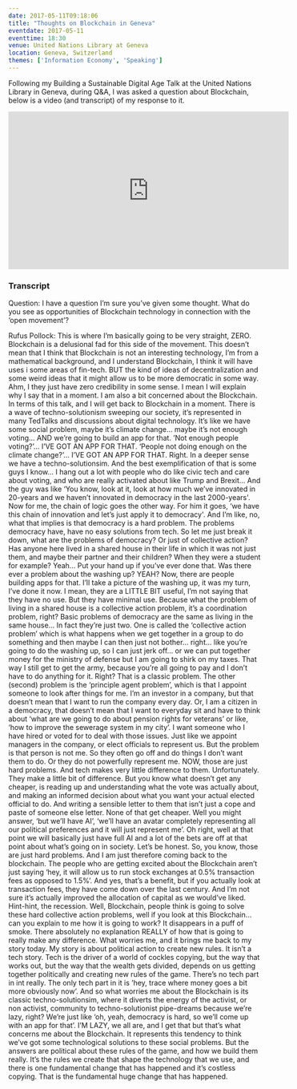 ```yaml
---
date: 2017-05-11T09:18:06
title: "Thoughts on Blockchain in Geneva"
eventdate: 2017-05-11
eventtime: 18:30
venue: United Nations Library at Geneva
location: Geneva, Switzerland
themes: ['Information Economy', 'Speaking']
---
```


Following my Building a Sustainable Digital Age Talk at the United Nations Library in Geneva, during Q&A, I was asked a question about Blockchain, below is a video (and transcript) of my response to it.  

<iframe width="560" height="315" src="https://www.youtube.com/embed/xu7KklhqUZs" frameborder="0" allowfullscreen></iframe>


### Transcript

Question: I have a question I’m sure you’ve given some thought. What do you see as opportunities of Blockchain technology in connection with the ‘open movement’?

Rufus Pollock:  This is where I’m basically going to be very straight, ZERO. Blockchain is a delusional fad for this side of the movement. This doesn’t mean that I think that Blockchain is not an interesting technology, I’m from a mathematical background, and I understand Blockchain, I think it will have uses i some areas of fin-tech. BUT the kind of ideas of decentralization and some weird ideas that it might allow us to be more democratic in some way. Ahm, I they just have zero credibility in some sense. I mean I will explain why I say that in a moment. I am also a bit concerned about the Blockchain. In terms of this talk, and I will get back to Blockchain in a moment. There is a wave of techno-solutionism sweeping our society, it’s represented in many TedTalks and discussions about digital technology. It’s like we have some social problem, maybe it’s climate change… maybe it’s not enough voting… AND we’re going to build an app for that. ’Not enough people voting?’… I’VE GOT AN APP FOR THAT. ‘People not doing enough on the climate change?’… I’VE GOT AN APP FOR THAT. Right. In a deeper sense we have a techno-solutionsim. And the best exemplification of that is some guys I know… I hang out a lot with people who do like civic tech and care about voting, and who are really activated about like Trump and Brexit… And the guy was like ‘You know, look at it, look at how much we’ve innovated in 20-years and we haven’t innovated in democracy in the last 2000-years'. Now for me, the chain of logic goes the other way. For him it goes, ‘we have this chain of innovation and let’s just apply it to democracy'. And I’m like, no, what that implies is that democracy is a hard problem. The problems democracy have, have no easy solutions from tech. So let me just break it down, what are the problems of democracy? Or just of collective action? Has anyone here lived in a shared house in their life in which it was not just them, and maybe their partner and their children? When they were a student for example? Yeah… Put your hand up if you’ve ever done that. Was there ever a problem about the washing up? YEAH? Now, there are people building apps for that. I’ll take a picture of the washing up, it was my turn, I’ve done it now. I mean, they are a LITTLE BIT useful, I’m not saying that they have no use. But they have minimal use. Because what the problem of living in a shared house is a collective action problem, it’s a coordination problem, right? Basic problems of democracy are the same as living in the same house… In fact they’re just two. One is called the ‘collective action problem’ which is what happens when we get together in a group to do something and then maybe I can then just not bother… right… like you’re going to do the washing up, so I can just jerk off… or we can put together money for the ministry of defense but I am going to shirk on my taxes. That way I still get to get the army, because you’re all going to pay and I don’t have to do anything for it. Right? That is a classic problem. The other (second) problem is the ‘principle agent problem’, which is that I appoint someone to look after things for me. I’m an investor in a company, but that doesn’t mean that I want to run the company every day. Or, I am a citizen in a democracy, that doesn’t mean that I want to everyday sit and have to think about ‘what are we going to do about pension rights for veterans’ or like, ‘how to improve the sewerage system in my city’. I want someone who I have hired or voted for to deal with those issues. Just like we appoint managers in the company, or elect officials to represent us. But the problem is that person is not me. So they often go off and do things I don’t want them to do. Or they do not powerfully represent me. NOW, those are just hard problems. And tech makes very little difference to them. Unfortunately. They make a little bit of difference. But you know what doesn’t get any cheaper, is reading up and understanding what the vote was actually about, and making an informed decision about what you want your actual elected official to do. And writing a sensible letter to them that isn’t just a cope and paste of someone else letter. None of that get cheaper. Well you might answer, ‘but we’ll have AI’, ‘we’ll have an avatar completely representing all our political preferences and it will just represent me’. Oh right, well at that point we will basically just have full AI and a lot of the bets are off at that point about what’s going on in society. Let’s be honest. So, you know, those are just hard problems. And I am just therefore coming back to the blockchain. The people who are getting excited about the Blockchain aren’t just saying ‘hey, it will allow us to run stock exchanges at 0.5% transaction fees as opposed to 1.5%’. And yes, that’s a benefit, but if you actually look at transaction fees, they have come down over the last century. And I’m not sure it’s actually improved the allocation of capital as we would’ve liked. Hint-hint, the recession. Well, Blockchain, people think is going to solve these hard collective action problems, well if you look at this Blockchain… can you explain to me how it is going to work? It disappears in a puff of smoke. There absolutely no explanation REALLY of how that is going to really make any difference.
What worries me, and it brings me back to my story today. My story is about political action to create new rules. It isn’t a tech story. Tech is the driver of a world of cockles copying, but the way that works out, but the way that the wealth gets divided, depends on us getting together politically and creating new rules of the game. There’s no tech part in int really. The only tech part in it is ’hey, trace where money goes a bit more obviously now’. And so what worries me about the Blockchain is its classic techno-solutionsim, where it diverts the energy of the activist, or non activist, community to techno-solutionist pipe-dreams because we’re lazy, right? We’re just like ‘oh, yeah, democracy is hard, so we’ll come up with an app for that’. I’M LAZY, we all are, and I get that but that’s what concerns me about the Blockchain. It represents this tendency to think we’ve got some technological solutions to these social problems. But the answers are political about these rules of the game, and how we build them really. It’s the rules we create that shape the technology that we use, and there is one fundamental change that has happened and it’s costless copying. That is the fundamental huge change that has happened.                                      
